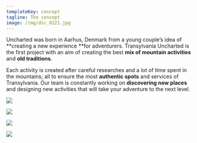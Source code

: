 ```yaml
---
templateKey: concept
tagline: The concept
image: /img/dsc_0221.jpg
---
```

Uncharted was born in Aarhus, Denmark from a young couple’s idea of **creating a new experience **for adventurers. Transylvania Uncharted is the first project with an aim of creating the best **mix of mountain activities** and **old traditions**. 

Each activity is created after careful researches and a lot of time spent in the mountains; all to ensure the most **authentic spots** and services of Transylvania. Our team is constantly working on **discovering new places** and designing new activities that will take your adventure to the next level.

![](/img/concept-1.png)

![](/img/concept-2.png)

![](/img/concept-3.png)

![](/img/concept-4.png)
